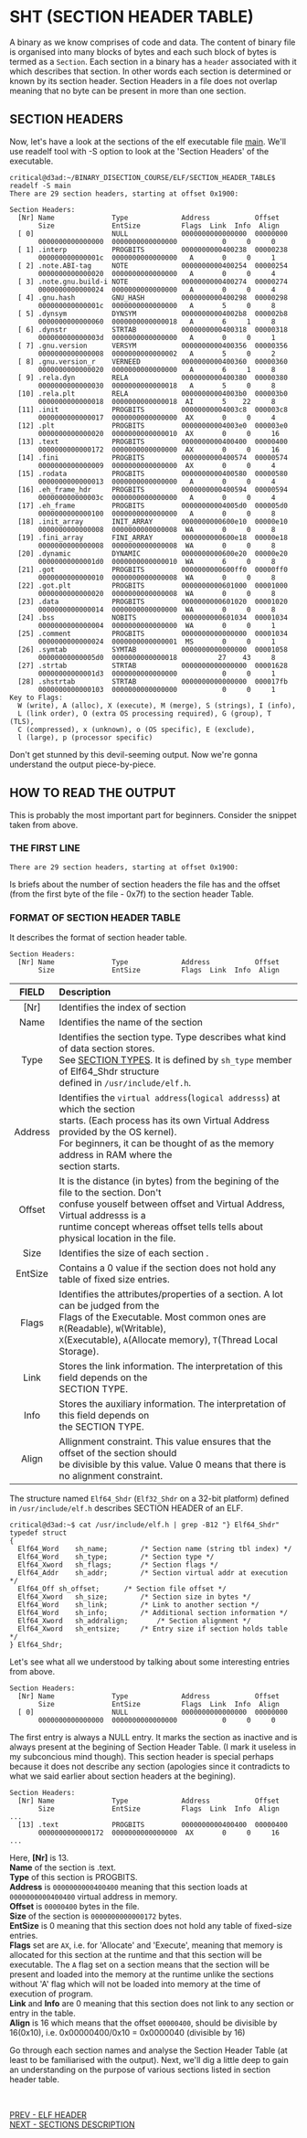 #	SHT (SECTION HEADER TABLE)
A binary as we know comprises of code and data. The content of binary file is organised into many blocks of bytes and each such block of bytes is termed as a `Section`. Each section in a binary has a `header` associated with it which describes that section. In other words each section is determined or known by its section header. Section Headers in a file does not overlap meaning that no byte can be present in more than one section.

##  SECTION HEADERS
Now, let's have a look at the sections of the elf executable file [main]. We'll use readelf tool with -S option to look at the 'Section Headers' of the executable.

```shell
critical@d3ad:~/BINARY_DISECTION_COURSE/ELF/SECTION_HEADER_TABLE$ readelf -S main
There are 29 section headers, starting at offset 0x1900:

Section Headers:
  [Nr] Name              Type             Address           Offset
       Size              EntSize          Flags  Link  Info  Align
  [ 0]                   NULL             0000000000000000  00000000
       0000000000000000  0000000000000000           0     0     0
  [ 1] .interp           PROGBITS         0000000000400238  00000238
       000000000000001c  0000000000000000   A       0     0     1
  [ 2] .note.ABI-tag     NOTE             0000000000400254  00000254
       0000000000000020  0000000000000000   A       0     0     4
  [ 3] .note.gnu.build-i NOTE             0000000000400274  00000274
       0000000000000024  0000000000000000   A       0     0     4
  [ 4] .gnu.hash         GNU_HASH         0000000000400298  00000298
       000000000000001c  0000000000000000   A       5     0     8
  [ 5] .dynsym           DYNSYM           00000000004002b8  000002b8
       0000000000000060  0000000000000018   A       6     1     8
  [ 6] .dynstr           STRTAB           0000000000400318  00000318
       000000000000003d  0000000000000000   A       0     0     1
  [ 7] .gnu.version      VERSYM           0000000000400356  00000356
       0000000000000008  0000000000000002   A       5     0     2
  [ 8] .gnu.version_r    VERNEED          0000000000400360  00000360
       0000000000000020  0000000000000000   A       6     1     8
  [ 9] .rela.dyn         RELA             0000000000400380  00000380
       0000000000000030  0000000000000018   A       5     0     8
  [10] .rela.plt         RELA             00000000004003b0  000003b0
       0000000000000018  0000000000000018  AI       5    22     8
  [11] .init             PROGBITS         00000000004003c8  000003c8
       0000000000000017  0000000000000000  AX       0     0     4
  [12] .plt              PROGBITS         00000000004003e0  000003e0
       0000000000000020  0000000000000010  AX       0     0     16
  [13] .text             PROGBITS         0000000000400400  00000400
       0000000000000172  0000000000000000  AX       0     0     16
  [14] .fini             PROGBITS         0000000000400574  00000574
       0000000000000009  0000000000000000  AX       0     0     4
  [15] .rodata           PROGBITS         0000000000400580  00000580
       0000000000000013  0000000000000000   A       0     0     4
  [16] .eh_frame_hdr     PROGBITS         0000000000400594  00000594
       000000000000003c  0000000000000000   A       0     0     4
  [17] .eh_frame         PROGBITS         00000000004005d0  000005d0
       0000000000000100  0000000000000000   A       0     0     8
  [18] .init_array       INIT_ARRAY       0000000000600e10  00000e10
       0000000000000008  0000000000000008  WA       0     0     8
  [19] .fini_array       FINI_ARRAY       0000000000600e18  00000e18
       0000000000000008  0000000000000008  WA       0     0     8
  [20] .dynamic          DYNAMIC          0000000000600e20  00000e20
       00000000000001d0  0000000000000010  WA       6     0     8
  [21] .got              PROGBITS         0000000000600ff0  00000ff0
       0000000000000010  0000000000000008  WA       0     0     8
  [22] .got.plt          PROGBITS         0000000000601000  00001000
       0000000000000020  0000000000000008  WA       0     0     8
  [23] .data             PROGBITS         0000000000601020  00001020
       0000000000000014  0000000000000000  WA       0     0     8
  [24] .bss              NOBITS           0000000000601034  00001034
       0000000000000004  0000000000000000  WA       0     0     1
  [25] .comment          PROGBITS         0000000000000000  00001034
       0000000000000024  0000000000000001  MS       0     0     1
  [26] .symtab           SYMTAB           0000000000000000  00001058
       00000000000005d0  0000000000000018          27    43     8
  [27] .strtab           STRTAB           0000000000000000  00001628
       00000000000001d3  0000000000000000           0     0     1
  [28] .shstrtab         STRTAB           0000000000000000  000017fb
       0000000000000103  0000000000000000           0     0     1
Key to Flags:
  W (write), A (alloc), X (execute), M (merge), S (strings), I (info),
  L (link order), O (extra OS processing required), G (group), T (TLS),
  C (compressed), x (unknown), o (OS specific), E (exclude),
  l (large), p (processor specific)

```

Don't get stunned by this devil-seeming output. Now we're gonna understand the output piece-by-piece.


## HOW TO READ THE OUTPUT
This is probably the most important part for beginners. Consider the snippet taken from above.

### THE FIRST LINE
```shell
There are 29 section headers, starting at offset 0x1900:
```
Is briefs about the number of section headers the file has and the offset (from the first byte of the file - 0x7f) to the section header Table.

### FORMAT OF SECTION HEADER TABLE
It describes the format of section header table.
```shell
Section Headers:
  [Nr] Name              Type             Address           Offset
       Size              EntSize          Flags  Link  Info  Align
```

| FIELD | Description |
| :---: | :--------- |
| [Nr]  | Identifies the index of section |
| Name  | Identifies the name of the section | 
| Type  | Identifies the section type. Type describes what kind of data section stores. <br>See [SECTION TYPES]. It is defined by `sh_type` member of Elf64_Shdr  structure<br> defined in `/usr/include/elf.h`. |
| Address | Identifies the `virtual address`(`logical addresss`) at which the section<br> starts. (Each process has its own Virtual Address provided by the OS kernel).<br> For beginners, it can be thought of as the memory address in RAM where the<br> section starts. |
| Offset | It is the distance (in bytes) from the begining of the file to the section. Don't<br> confuse youself between offset and Virtual Address, Virtual addresss is a<br> runtime concept whereas offset tells tells about physical location in the file. |
| Size | Identifies the size of each section .| 
| EntSize | Contains a 0 value if the section does not hold any table of fixed size entries. |
| Flags | Identifies the attributes/properties of a section. A lot can be judged from the<br> Flags of the Executable. Most common ones are `R`(Readable), `W`(Writable),<br> `X`(Executable), `A`(Allocate memory), `T`(Thread Local Storage).|
| Link | Stores the link information. The interpretation of this field depends on the<br> SECTION TYPE. |
| Info | Stores the auxiliary information. The interpretation of this field depends on<br> the SECTION TYPE. | 
| Align | Allignment constraint. This value ensures that the offset of the section should<br> be divisible by this value. Value 0 means that there is no alignment constraint. |

The structure named `Elf64_Shdr` (`Elf32_Shdr` on a 32-bit platform) defined in `/usr/include/elf.h` describes SECTION HEADER of an ELF.
 
```shell
critical@d3ad:~$ cat /usr/include/elf.h | grep -B12 "} Elf64_Shdr"
typedef struct
{
  Elf64_Word	sh_name;		/* Section name (string tbl index) */
  Elf64_Word	sh_type;		/* Section type */
  Elf64_Xword	sh_flags;		/* Section flags */
  Elf64_Addr	sh_addr;		/* Section virtual addr at execution */
  Elf64_Off	sh_offset;		/* Section file offset */
  Elf64_Xword	sh_size;		/* Section size in bytes */
  Elf64_Word	sh_link;		/* Link to another section */
  Elf64_Word	sh_info;		/* Additional section information */
  Elf64_Xword	sh_addralign;		/* Section alignment */
  Elf64_Xword	sh_entsize;		/* Entry size if section holds table */
} Elf64_Shdr;
```

Let's see what all we understood by talking about some interesting entries from above.

```shell
Section Headers:
  [Nr] Name              Type             Address           Offset
       Size              EntSize          Flags  Link  Info  Align
  [ 0]                   NULL             0000000000000000  00000000
       0000000000000000  0000000000000000           0     0     0
```
The first entry is always a NULL entry. It marks the section as inactive and is always present at the begining of Section Header Table. (I mark it useless in my subconcious mind though). This section header is special perhaps because it does not describe any section (apologies since it contradicts to what we said earlier about section headers at the begining). 

```shell
Section Headers:
  [Nr] Name              Type             Address           Offset
       Size              EntSize          Flags  Link  Info  Align
...
  [13] .text             PROGBITS         0000000000400400  00000400
       0000000000000172  0000000000000000  AX       0     0     16
...
```
Here, **[Nr]** is 13.<br>
**Name** of the section is .text.<br>
**Type** of this section is PROGBITS.<br>
**Address** is `0000000000400400` meaning that this section loads at `0000000000400400` virtual address in memory.<br>
**Offset** is `00000400` bytes in the file.<br>
**Size** of the section is `0000000000000172` bytes.<br>
**EntSize**  is 0 meaning that this section does not hold any table of fixed-size entries.<br>
**Flags** set are `AX`, i.e. for 'Allocate' and 'Execute', meaning that memory is allocated for this section at the runtime and that this section will be executable. The `A` flag set on a section means that the section will be present and loaded into the memory at the runtime unlike the sections without 'A' flag which will not be loaded into memory at the time of execution of program.<br>
**Link** and **Info** are 0 meaning that this section does not link to any section or entry in the table.<br>
**Align** is 16 which means that the offset `00000400`, should be divisible by 16(0x10), i.e. 0x00000400/0x10 = 0x0000040 (divisible by 16)<br>



Go through each section names and analyse the Section Header Table (at least to be familiarised with the output). Next, we'll dig a little deep to gain an understanding on the purpose of various sections listed in section header table. 

<br>

[PREV - ELF HEADER] <br>
[NEXT - SECTIONS DESCRIPTION]



[main]: ./main
[SECTION TYPES]: ./../IMAGES/SECTION_TYPES.png
[PREV - ELF HEADER]: ./../ELF_HEADER/ELF_HEADER.md
[NEXT - SECTIONS DESCRIPTION]: ./SECTIONS_DESCRIPTION/SECTIONS_DESCRIPTION.md
